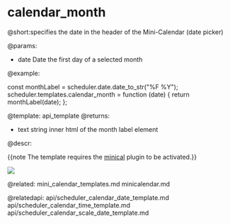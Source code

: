 calendar_month
=============

@short:specifies the date in the header of the Mini-Calendar (date picker)

@params:
- date	Date	the first day of a selected month


@example:

const monthLabel = scheduler.date.date_to_str("%F %Y");
scheduler.templates.calendar_month = function (date) {
	return monthLabel(date);
};

@template:	api_template
@returns:
- text    string     inner html of the month label element

@descr:

{{note The template requires the [minical](extensions_list.md#minicalendardatepicker) plugin to be activated.}} 

<img src="api/mini_calendar_templates.png"/>


@related:
	mini_calendar_templates.md
	minicalendar.md

@relatedapi:
	api/scheduler_calendar_date_template.md
	api/scheduler_calendar_time_template.md
	api/scheduler_calendar_scale_date_template.md